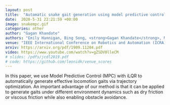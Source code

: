 ```yaml
---
layout: post
title:  "Automatic snake gait generation using model predictive control"
date:  2020-5-31 22:21:59 +00:00
image: snakempc.gif
categories: other
author: "Gagan Khandate"
authors: "Emily Hannigan, Bing Song, <strong>Gagan Khandate</strong>, Maxmillian Haas-Heger, Ji Yin, Matei Ciocarlie"
venue: "IEEE International Conference on Robotics and Automation (ICRA)"
arxiv: https://arxiv.org/pdf/1909.11204.pdf
video: https://www.youtube.com/watch?v=gZSDV0lleCM
# slides: /pdfs/jcdl2019.pdf
# code: https://github.com/leonidk/venue_scores
---
```

In this paper, we use Model Predictive Control (MPC) with iLQR to automatically generate effective locomotion gaits via trajectory optimization. An important advantage of our method is that it can be applied to generate gaits under different environment dynamics such as dry friction or viscous friction while also enabling obstacle avoidance.
